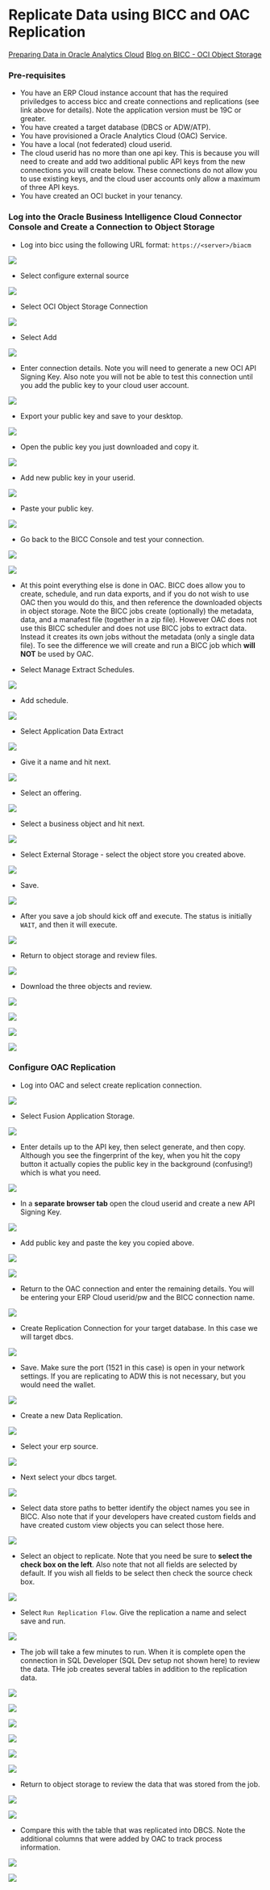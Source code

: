 # **Replicate Data using BICC and OAC Replication**

[Preparing Data in Oracle Analytics Cloud](https://docs.oracle.com/en/cloud/paas/analytics-cloud/acabi/replicate-data.html#GUID-5FDDF00E-4774-44E7-AE56-572D003C2062)
[Blog on BICC - OCI Object Storage](https://www.ateam-oracle.com/set-up-oracle-fusion-saas-business-intelligence-cloud-connector-bicc-to-use-oracle-cloud-infrastructure-oci-object-storage)

### **Pre-requisites**

- You have an ERP Cloud instance account that has the required priviledges to access bicc and create connections and replications (see link above for details).  Note the application version must be 19C or greater.
- You have created a target database (DBCS or ADW/ATP).
- You have provisioned a Oracle Analytics Cloud (OAC) Service.
- You have a local (not federated) cloud userid.
- The cloud userid has no more than one api key.  This is because you will need to create and add two additional public API keys from the new connections you will create below.  These connections do not allow you to use existing keys, and the cloud user accounts only allow a maximum of three API keys.
- You have created an OCI bucket in your tenancy.

### **Log into the Oracle Business Intelligence Cloud Connector Console	and Create a Connection to Object Storage**

- Log into bicc using the following URL format: `https://<server>/biacm`

![](images/002.png)

- Select configure external source

![](images/003.png)

- Select OCI Object Storage Connection

![](images/004.png)

- Select Add

![](images/005.png)

- Enter connection details.  Note you will need to generate a new OCI API Signing Key.  Also note you will not be able to test this connection until you add the public key to your cloud user account.

![](images/006.png)

- Export your public key and save to your desktop.

![](images/007.png)

- Open the public key you just downloaded and copy it.

![](images/008.png)

- Add new public key in your userid.

![](images/009.png)

- Paste your public key.

![](images/010.png)

- Go back to the BICC Console and test your connection.

![](images/011.png)

![](images/012.png)

- At this point everything else is done in OAC.  BICC does allow you to create, schedule, and run data exports, and if you do not wish to use OAC then you would do this, and then reference the downloaded objects in object storage.  Note the BICC jobs create (optionally) the metadata, data, and a manafest file (together in a zip file).  However OAC does not use this BICC scheduler and does not use BICC jobs to extract data.  Instead it creates its own jobs without the metadata (only a single data file).  To see the difference we will create and run a BICC job which **will NOT** be used by OAC.   

- Select Manage Extract Schedules.

![](images/013.png)

- Add schedule.

![](images/014.png)

- Select Application Data Extract

![](images/015.png)

- Give it a name and hit next.

![](images/016.png)

- Select an offering.

![](images/017.png)

- Select a business object and hit next.

![](images/018.png)

- Select External Storage - select the object store you created above.

![](images/019.png)

- Save.

![](images/020.png)

- After you save a job should kick off and execute.  The status is initially `WAIT`, and then it will execute.

![](images/021.png)

- Return to object storage and review files.

![](images/022.png)

- Download the three objects and review.

![](images/023.png)

![](images/024.png)

![](images/025.png)

![](images/026.png)

### **Configure OAC Replication**

- Log into OAC and select create replication connection.

![](images/027.png)

- Select Fusion Application Storage.

![](images/028.png)

- Enter details up to the API key, then select generate, and then copy.  Although you see the fingerprint of the key, when you hit the copy button it actually copies the public key in the background (confusing!) which is what you need.

![](images/029.png)

- In a **separate browser tab** open the cloud userid and create a new API Signing Key.

![](images/030.png)

- Add public key and paste the key you copied above.

![](images/031.png)

![](images/032.png)

- Return to the OAC connection and enter the remaining details.  You will be entering your ERP Cloud userid/pw and the BICC connection name.

![](images/033.png)

- Create Replication Connection for your target database.  In this case we will target dbcs.

![](images/035.png)

- Save.  Make sure the port (1521 in this case) is open in your network settings.  If you are replicating to ADW this is not necessary, but you would need the wallet.

![](images/036.png)

- Create a new Data Replication.

![](images/034.png)

- Select your erp source.

![](images/037.png)

- Next select your dbcs target.

![](images/038.png)

- Select data store paths to better identify the object names you see in BICC.  Also note that if your developers have created custom fields and have created custom view objects you can select those here.

![](images/039.png)

- Select an object to replicate.  Note that you need be sure to **select the check box on the left**.  Also note that not all fields are selected by default.  If you wish all fields to be select then check the source check box.

![](images/040.png)

- Select `Run Replication Flow`.  Give the replication a name and select save and run.

![](images/041.png)

-  The job will take a few minutes to run.  When it is complete open the connection in SQL Developer (SQL Dev setup not shown here) to review the data.  THe job creates several tables in addition to the replication data.

![](images/042.png)

![](images/043.png)

![](images/044.png)

![](images/045.png)

![](images/046.png)

![](images/047.png)

- Return to object storage to review the data that was stored from the job.

![](images/048.png)

![](images/049.png)

- Compare this with the table that was replicated into DBCS.  Note the additional columns that were added by OAC to track process information.

![](images/050.png)

![](images/051.png)
